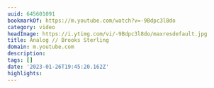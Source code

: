 ```yaml
---
uuid: 645601091
bookmarkOf: https://m.youtube.com/watch?v=-9Bdpc3l8do
category: video
headImage: https://i.ytimg.com/vi/-9Bdpc3l8do/maxresdefault.jpg
title: Analog // Brooks Sterling
domain: m.youtube.com
description: 
tags: []
date: '2023-01-26T19:45:20.162Z'
highlights: 
---
```



